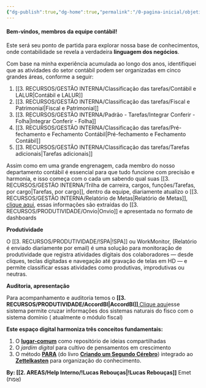 ```yaml
---
{"dg-publish":true,"dg-home":true,"permalink":"/0-pagina-inicial/objetivo-da-pagina/","tags":["gardenEntry"],"dgPassFrontmatter":true,"created":"2025-06-03T22:08:34.152-03:00","updated":"2025-09-23T14:36:30.510-03:00"}
---
```



#### **Bem-vindos, membros da equipe contábil!**


Este será seu ponto de partida para explorar nossa base de conhecimentos, onde contabilidade se revela a verdadeira **linguagem dos negócios**.

Com base na minha experiência acumulada ao longo dos anos, identifiquei que as atividades do setor contábil podem ser organizadas em cinco grandes áreas, conforme a seguir:

1. [[3. RECURSOS/GESTÃO INTERNA/Classificação das tarefas/Contábil e LALUR\|Contábil e LALUR]]    
2. [[3. RECURSOS/GESTÃO INTERNA/Classificação das tarefas/Fiscal e Patrimonial\|Fiscal e Patrimonial]] 
3. [[3. RECURSOS/GESTÃO INTERNA/Padrão - Tarefas/Integrar Conferir - Folha\|Integrar Conferir - Folha]]
4. [[3. RECURSOS/GESTÃO INTERNA/Classificação das tarefas/Pré-fechamento e Fechamento Contábil\|Pré-fechamento e Fechamento Contábil]] 
5. [[3. RECURSOS/GESTÃO INTERNA/Classificação das tarefas/Tarefas adicionais\|Tarefas adicionais]]

Assim como em uma grande engrenagem, cada membro do nosso departamento contábil é essencial para que tudo funcione com precisão e harmonia, e isso começa com o cada um sabendo qual suas [[3. RECURSOS/GESTÃO INTERNA/Trilha de carreira, cargos, funções/Tarefas, por cargo\|Tarefas, por cargo]], dentro da equipe, diariamente atualizo o [[3. RECURSOS/GESTÃO INTERNA/Relatório de Metas\|Relatório de Metas]], [clique aqui](https://app.powerbi.com/view?r=eyJrIjoiM2U4MGQzOWEtOGQ4Ny00ZjE4LWIxMzEtMTI0ODMxOGViNDliIiwidCI6IjBiNzU0YTA5LTA1NjgtNDhmZC1hMTAwLTg2MjFhMGJiZDdhYiJ9), essas informações são extraídas do [[3. RECURSOS/PRODUTIVIDADE/Onvio\|Onvio]] e apresentada no formato de dashboards

**Produtividade**

O [[3. RECURSOS/PRODUTIVIDADE/!SPA\|!SPA]] ou WorkMonitor, (Relatório é enviado diariamente por email) é uma solução para monitoração de produtividade que registra atividades digitais dos colaboradores — desde cliques, teclas digitadas e navegação até gravação de telas em HD — e permite classificar essas atividades como produtivas, improdutivas ou neutras.

**Auditoria, apresentação**

Para acompanhamento e auditoria temos o **[[3. RECURSOS/PRODUTIVIDADE/AccordBI\|AccordBI]]**,[Clique aqui](obsidian://opengate?title=Clique%20aqui&url=https%3A%2F%2Fwww.accordbi.com.br%2Fmenu_responsivo%2Fmenu_responsivo.php)esse sistema permite cruzar informações dos sistemas naturais do fisco com o sistema domínio ( atualmente o módulo fiscal)


**Este espaço digital harmoniza três conceitos fundamentais:**  
1. O **[lugar-comum]()** como repositório de ideias compartilhadas  
2. O *jardim digital* para cultivo de pensamentos em crescimento  
3. O método **[PARA]()** (do livro **[Criando um Segundo Cérebro]()**) integrado ao **[Zettelkasten]()** para organização do conhecimento.  



**By: [[2. AREAS/Help Interno/!Lucas Rebouças\|!Lucas Rebouças]]**
Emet (אֱמֶת)

